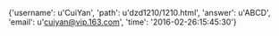 {'username': u'CuiYan', 'path': u'dzd1210/1210.html', 'answer': u'ABCD', 'email': u'cuiyan@vip.163.com', 'time': '2016-02-26:15:45:30'}
